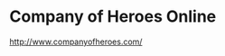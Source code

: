 <!--
id: 784640567
link: http://kevinisom.info/post/784640567/company-of-heroes-online
slug: company-of-heroes-online
date: Thu Jul 08 2010 21:22:12 GMT+1200 (NZST)
raw: {"blog_name":"kevinisom","id":784640567,"post_url":"http://kevinisom.info/post/784640567/company-of-heroes-online","slug":"company-of-heroes-online","type":"link","date":"2010-07-08 09:22:12 GMT","timestamp":1278580932,"state":"published","format":"html","reblog_key":"M5LMM5wk","tags":[],"short_url":"http://tmblr.co/Zw68YyknAet","highlighted":[],"feed_item":"http://www.companyofheroes.com/","from_feed_id":"650234","note_count":0,"title":"Company of Heroes Online","url":"http://www.companyofheroes.com/","description":""}
publish: 2010-07-08
tags: 
title: Company of Heroes Online
-->


Company of Heroes Online
========================

<http://www.companyofheroes.com/>

